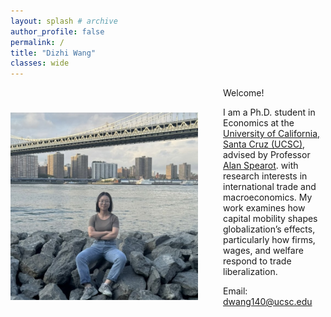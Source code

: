 ```yaml
---
layout: splash # archive
author_profile: false
permalink: /
title: "Dizhi Wang"
classes: wide
---
```


<img src="/images/wdz.jpg" width="300" class="profile-image" />

<style>
  .profile-image {
    float: left;
    margin-right: 40px;
    margin-top: 40px;
    display: block;
  }
</style>


Welcome! 

I am a Ph.D. student in Economics at the [University of California, Santa Cruz (UCSC)](https://economics.ucsc.edu/), advised by Professor [Alan Spearot](https://sites.google.com/view/acspearot/home). with research interests in international trade and macroeconomics. My work examines how capital mobility shapes globalization’s effects, particularly how firms, wages, and welfare respond to trade liberalization.


Email: [dwang140@ucsc.edu](mailto:dwang140@ucsc.edu)




